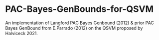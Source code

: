 # PAC-Bayes-GenBounds-for-QSVM
An implementation of Langford  PAC Bayes Genbound (2012) &amp; prior PAC Bayes GenBound from E.Parrado (2012) on the QSVM proposed by Halviceck 2021.
